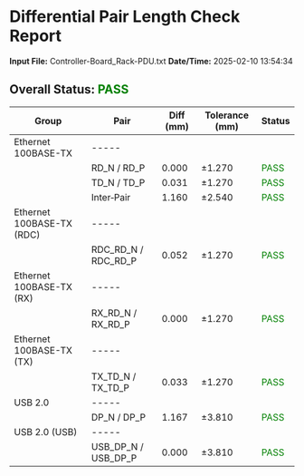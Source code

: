 # Differential Pair Length Check Report

**Input File:** Controller-Board_Rack-PDU.txt
**Date/Time:** 2025-02-10 13:54:34

## Overall Status: <span style="color:green">PASS</span>

| **Group** | **Pair** | **Diff (mm)** | **Tolerance (mm)** | **Status** |
| --- | --- | --- | --- | --- |
| Ethernet 100BASE-TX | ----- |  |  |  |
|  | RD_N / RD_P | 0.000 | ±1.270 | <span style="color:green">PASS</span> |
|  | TD_N / TD_P | 0.031 | ±1.270 | <span style="color:green">PASS</span> |
|  | Inter‑Pair | 1.160 | ±2.540 | <span style="color:green">PASS</span> |
| Ethernet 100BASE-TX (RDC) | ----- |  |  |  |
|  | RDC_RD_N / RDC_RD_P | 0.052 | ±1.270 | <span style="color:green">PASS</span> |
| Ethernet 100BASE-TX (RX) | ----- |  |  |  |
|  | RX_RD_N / RX_RD_P | 0.000 | ±1.270 | <span style="color:green">PASS</span> |
| Ethernet 100BASE-TX (TX) | ----- |  |  |  |
|  | TX_TD_N / TX_TD_P | 0.033 | ±1.270 | <span style="color:green">PASS</span> |
| USB 2.0 | ----- |  |  |  |
|  | DP_N / DP_P | 1.167 | ±3.810 | <span style="color:green">PASS</span> |
| USB 2.0 (USB) | ----- |  |  |  |
|  | USB_DP_N / USB_DP_P | 0.000 | ±3.810 | <span style="color:green">PASS</span> |